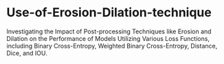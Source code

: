 # Use-of-Erosion-Dilation-technique
Investigating the Impact of Post-processing Techniques like Erosion and Dilation on the Performance of Models Utilizing Various Loss Functions, including Binary Cross-Entropy, Weighted Binary Cross-Entropy, Distance, Dice, and IOU.
